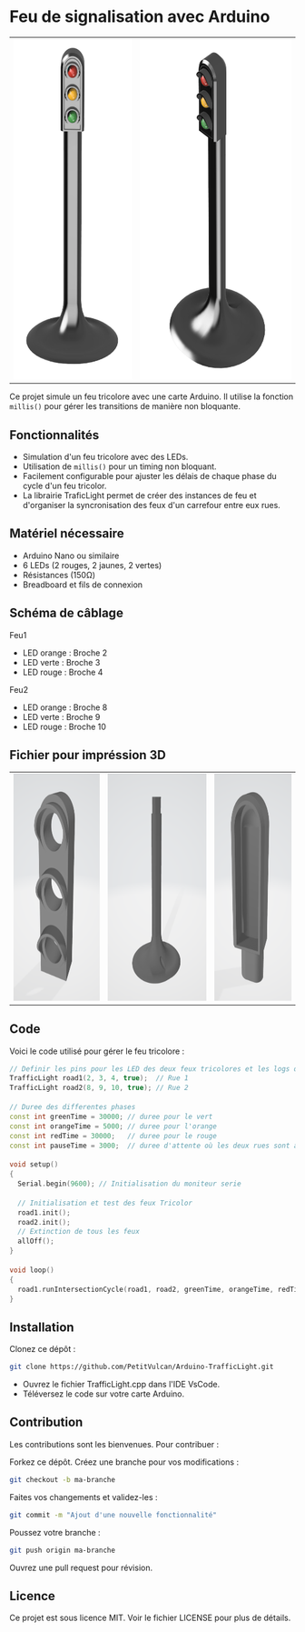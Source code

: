 # Feu de signalisation avec Arduino

<table>
  <tr>
    <td>
      <img src="https://github.com/PetitVulcan/Arduino-TrafficLight/blob/main/3D/TrafficLight.png" alt="Aperçu du modèle 3D" height="600"/>
    </td>
    <td>
     <img src="https://github.com/PetitVulcan/Arduino-TrafficLight/blob/main/3D/TrafficLight-1.png" alt="Aperçu du modèle 3D" height="600"/>
    </td>
  </tr>
</table>


Ce projet simule un feu tricolore avec une carte Arduino. Il utilise la fonction `millis()` pour gérer les transitions de manière non bloquante.

## Fonctionnalités

- Simulation d'un feu tricolore avec des LEDs.
- Utilisation de `millis()` pour un timing non bloquant.
- Facilement configurable pour ajuster les délais de chaque phase du cycle d'un feu tricolor.
- La librairie TraficLight permet de créer des instances de feu et d'organiser la syncronisation des feux d'un carrefour entre eux rues.

## Matériel nécessaire

- Arduino Nano ou similaire
- 6 LEDs (2 rouges, 2 jaunes, 2 vertes)
- Résistances (150Ω)
- Breadboard et fils de connexion

## Schéma de câblage
Feu1
- LED orange : Broche 2
- LED verte : Broche 3
- LED rouge : Broche 4

Feu2
- LED orange : Broche 8
- LED verte : Broche 9
- LED rouge : Broche 10

## Fichier pour impréssion 3D

<table>
  <tr>
    <td>
      <a href="https://github.com/PetitVulcan/Arduino-TrafficLight/blob/main/3D/stl/LightStand.stl">
        <img src="https://github.com/PetitVulcan/Arduino-TrafficLight/blob/main/3D/stl/LightStand.png" alt="Aperçu du modèle 3D - Light Stand" height="400"/>
      </a>
    </td>
    <td>
      <a href="https://github.com/PetitVulcan/Arduino-TrafficLight/blob/main/3D/stl/Pole.stl">
         <img src="https://github.com/PetitVulcan/Arduino-TrafficLight/blob/main/3D/stl/Pole.png" alt="Aperçu du modèle 3D - Pole" height="400"/>
      </a>
    </td>
     <td>
      <a href="https://github.com/PetitVulcan/Arduino-TrafficLight/blob/main/3D/stl/head.stl">
         <img src="https://github.com/PetitVulcan/Arduino-TrafficLight/blob/main/3D/stl/head.png" alt="Aperçu du modèle 3D" height="400"/>
      </a>
    </td>
  </tr>
</table>


## Code

Voici le code utilisé pour gérer le feu tricolore :

```cpp
// Definir les pins pour les LED des deux feux tricolores et les logs d'état dans le moniteur serie
TrafficLight road1(2, 3, 4, true);  // Rue 1
TrafficLight road2(8, 9, 10, true); // Rue 2

// Duree des differentes phases
const int greenTime = 30000; // duree pour le vert
const int orangeTime = 5000; // duree pour l'orange
const int redTime = 30000;   // duree pour le rouge
const int pauseTime = 3000;  // duree d'attente où les deux rues sont au rouge

void setup()
{
  Serial.begin(9600); // Initialisation du moniteur serie

  // Initialisation et test des feux Tricolor
  road1.init();
  road2.init();
  // Extinction de tous les feux
  allOff();
}

void loop()
{
  road1.runIntersectionCycle(road1, road2, greenTime, orangeTime, redTime, pauseTime);
}

```

## Installation
Clonez ce dépôt :
```bash
git clone https://github.com/PetitVulcan/Arduino-TrafficLight.git
```
- Ouvrez le fichier TrafficLight.cpp dans l'IDE VsCode.
- Téléversez le code sur votre carte Arduino.

## Contribution
Les contributions sont les bienvenues. Pour contribuer :

Forkez ce dépôt.
Créez une branche pour vos modifications :
```bash
git checkout -b ma-branche
```

Faites vos changements et validez-les :
```bash
git commit -m "Ajout d'une nouvelle fonctionnalité"
```

Poussez votre branche :
```bash
git push origin ma-branche
```
Ouvrez une pull request pour révision.

## Licence
Ce projet est sous licence MIT. Voir le fichier LICENSE pour plus de détails.
